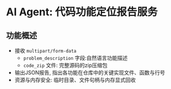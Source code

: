 # AI Agent: 代码功能定位报告服务

## 功能概述
- 接收 `multipart/form-data`
  - `problem_description` 字段:自然语言功能描述
  - `code_zip` 文件: 完整源码的zip压缩包
- 输出JSON报告, 指出各功能在仓库中的关键实现文件、函数与行号
- 资源与内存安全: 临时目录、文件句柄与内存显式回收


